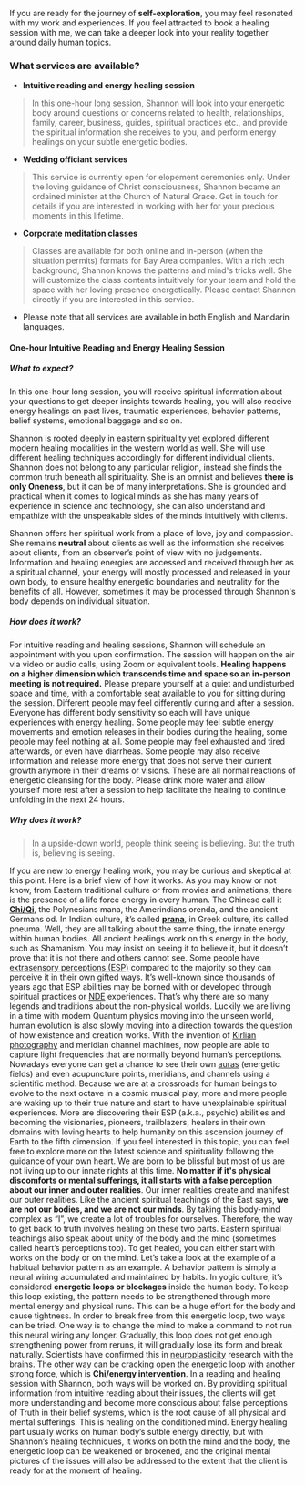 If you are ready for the journey of **self-exploration**, you may feel resonated with my work and experiences. If you feel attracted to book a healing session with me, we can take a deeper look into your reality together around daily human topics.

### What services are available?

- **Intuitive reading and energy healing session**
>In this one-hour long session, Shannon will look into your energetic body around questions or concerns related to health, relationships, family, career, business, guides, spiritual practices etc., and provide the spiritual information she receives to you, and perform energy healings on your subtle energetic bodies.

- **Wedding officiant services**
>This service is currently open for elopement ceremonies only. Under the loving guidance of Christ consciousness, Shannon became an ordained minister at the Church of Natural Grace. Get in touch for details if you are interested in working with her for your precious moments in this lifetime.

- **Corporate meditation classes**
>Classes are available for both online and in-person (when the situation permits) formats for Bay Area companies. With a rich tech background, Shannon knows the patterns and mind's tricks well. She will customize the class contents intuitively for your team and hold the space with her loving presence energetically. Please contact Shannon directly if you are interested in this service.

* Please note that all services are available in both English and Mandarin languages.

#### One-hour Intuitive Reading and Energy Healing Session



##### What to expect?

In this one-hour long session, you will receive spiritual information about your questions to get deeper insights towards healing, you will also receive energy healings on past lives, traumatic experiences, behavior patterns, belief systems, emotional baggage and so on.

Shannon is rooted deeply in eastern spirituality yet explored different modern healing modalities in the western world as well. She will use different healing techniques accordingly for different individual clients. Shannon does not belong to any particular religion, instead she finds the common truth beneath all spirituality. She is an omnist and believes **there is only Oneness**, but it can be of many interpretations. She is grounded and practical when it comes to logical minds as she has many years of experience in science and technology, she can also understand and empathize with the unspeakable sides of the minds intuitively with clients.

Shannon offers her spiritual work from a place of love, joy and compassion. She remains **neutral** about clients as well as the information she receives about clients, from an observer’s point of view with no judgements. Information and healing energies are accessed and received through her as a spiritual channel, your energy will mostly processed and released in your own body, to ensure healthy energetic boundaries and neutrality for the benefits of all. However, sometimes it may be processed through Shannon's body depends on individual situation.





##### How does it work?


For intuitive reading and healing sessions, Shannon will schedule an appointment with you upon confirmation. The session will happen on the air via video or audio calls, using Zoom or equivalent tools.  **Healing happens on a higher dimension which transcends time and space so an in-person meeting is not required.**
Please prepare yourself at a quiet and undisturbed space and time, with a comfortable seat available to you for sitting during the session.
Different people may feel differently during and after a session. Everyone has different body sensitivity so each will have unique experiences with energy healing. Some people may feel subtle energy movements and emotion releases in their bodies during the healing, some people may feel nothing at all. Some people may feel exhausted and tired afterwards, or even have diarrheas. Some people may also receive information and release more energy that does not serve their current growth anymore in their dreams or visions. These are all normal reactions of energetic cleansing for the body. Please drink more water and allow yourself more rest after a session to help facilitate the healing to continue unfolding in the next 24 hours.

##### Why does it work?

>In a upside-down world, people think seeing is believing.
But the truth is, believing is seeing.

If you are new to energy healing work, you may be curious and skeptical at this point. Here is a brief view of how it works. As you may know or not know, from Eastern traditional culture or from movies and animations, there is the presence of a life force energy in every human. The Chinese call it **[Chi/Qi](https://en.wikipedia.org/wiki/Qi)**, the Polynesians mana, the Amerindians orenda, and the ancient Germans od. In Indian culture, it’s called **[prana](https://en.wikipedia.org/wiki/Prana)**, in Greek culture, it’s called pneuma. Well, they are all talking about the same thing, the innate energy within human bodies. All ancient healings work on this energy in the body, such as Shamanism. You may insist on seeing it to believe it, but it doesn’t prove that it is not there and others cannot see. Some people have [extrasensory perceptions (ESP)](https://en.wikipedia.org/wiki/Extrasensory_perception) compared to the majority so they can perceive it in their own gifted ways. It’s well-known since thousands of years ago that ESP abilities may be borned with or developed through spiritual practices or [NDE](https://en.wikipedia.org/wiki/Near-death_experience) experiences. That’s why there are so many legends and traditions about the non-physical worlds. Luckily we are living in a time with modern Quantum physics moving into the unseen world, human evolution is also slowly moving into a direction towards the question of how existence and creation works. With the invention of [Kirlian photography](https://en.wikipedia.org/wiki/Kirlian_photography) and meridian channel machines, now people are able to capture light frequencies that are normally beyond human’s perceptions. Nowadays everyone can get a chance to see their own [auras](https://en.wikipedia.org/wiki/Aura_(paranormal)) (energetic fields) and even acupuncture points, meridians, and channels using a scientific method. Because we are at a crossroads for human beings to evolve to the next octave in a cosmic musical play, more and more people are waking up to their true nature and start to have unexplainable spiritual experiences. More are discovering their ESP (a.k.a., psychic) abilities and becoming the visionaries, pioneers, trailblazers, healers in their own domains with loving hearts to help humanity on this ascension journey of Earth to the fifth dimension. If you feel interested in this topic, you can feel free to explore more on the latest science and spirituality following the guidance of your own heart.
We are born to be blissful but most of us are not living up to our innate rights at this time. **No matter if it's physical discomforts or mental sufferings, it all starts with a false perception about our inner and outer realities**. Our inner realities create and manifest our outer realities. Like the ancient spiritual teachings of the East says, **we are not our bodies, and we are not our minds**. By taking this body-mind complex as “I”, we create a lot of troubles for ourselves. Therefore, the way to get back to truth involves healing on these two parts. Eastern spiritual teachings also speak about unity of the body and the mind (sometimes called heart’s perceptions too). To get healed, you can either start with works on the body or on the mind. Let’s take a look at the example of a habitual behavior pattern as an example. A behavior pattern is simply a neural wiring accumulated and maintained by habits. In yogic culture, it’s considered **energetic loops or blockages** inside the human body. To keep this loop existing, the pattern needs to be strengthened through more mental energy and physical runs. This can be a huge effort for the body and cause tightness. In order to break free from this energetic loop, two ways can be tried. One way is to change the mind to make a command to not run this neural wiring any longer. Gradually, this loop does not get enough strengthening power from reruns, it will gradually lose its form and break naturally. Scientists have confirmed this in [neuroplasticity](https://en.wikipedia.org/wiki/Neuroplasticity) research with the brains. The other way can be cracking open the energetic loop with another strong force, which is **Chi/energy intervention**. In a reading and healing session with Shannon, both ways will be worked on. By providing spiritual information from intuitive reading about their issues, the clients will get more understanding and become more conscious about false perceptions of Truth in their belief systems, which is the root cause of all physical and mental sufferings. This is healing on the conditioned mind. Energy healing part usually works on human body’s sutble energy directly, but with Shannon’s healing techniques, it works on both the mind and the body, the energetic loop can be weakened or brokened, and the original mental pictures of the issues will also be addressed to the extent that the client is ready for at the moment of healing.
